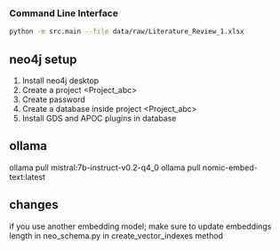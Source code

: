 

### Command Line Interface

```bash
python -m src.main --file data/raw/Literature_Review_1.xlsx
```

## neo4j setup

1. Install neo4j desktop 
2. Create a project <Project_abc>
3. Create password
4. Create a database <rpaperdb> inside project <Project_abc>
5. Install GDS and APOC plugins in database


## ollama
ollama pull mistral:7b-instruct-v0.2-q4_0
ollama pull nomic-embed-text:latest

## changes
if you use another embedding model; make sure to update embeddings length in neo_schema.py in create_vector_indexes method
